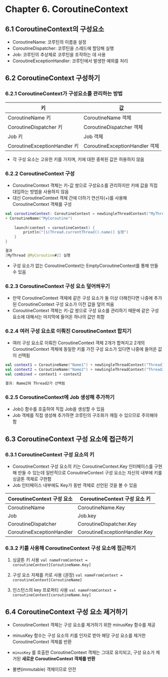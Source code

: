 # Chapter 6. CoroutineContext

## 6.1 CoroutineContext의 구성요소

- CoroutineName: 코루틴의 이름을 설정
- CoroutineDispatcher: 코루틴을 스레드에 할당해 실행
- Job: 코루틴의 추상체로 코루틴을 조작하는 데 사용
- CoroutineExceptionHandler: 코루틴에서 발생한 예외를 처리

## 6.2 CoroutineContext 구성하기

### 6.2.1 CoroutineContext가 구성요소를 관리하는 방법

| 키 | 값 |
| --- | --- |
| CoroutineName 키 | CoroutineName 객체 |
| CoroutineDispatcher 키 | CoroutineDispatcher 객체 |
| Job 키 | Job 객체 |
| CoroutineExceptionHandler 키 | CoroutineExceptionHandler 객체 |
- 각 구성 요소는 고유한 키를 가지며, 키에 대한 중복된 값은 허용하지 않음

### 6.2.2 CoroutineContext 구성

- CoroutineContext 객체는 키-값 쌍으로 구성요소를 관리하지만 키에 값을 직접 대입하는 방법을 사용하지 않음
- 대신 CoroutineContext 객체 간에 더하기 연산자(+)를 사용해 CoroutineContext 객체를 구성

```kotlin
val coroutineContext: CoroutineContext = newSingleThreadContext("MyThread") 
+ CoroutineName("MyCoroutine")
	
	launch(context = coroutineContext) {
		println("[$(Thread.currentThread().name)] 실행")
	}
}

결과
[MyThread @MyCoroutine#2] 실행
```

- 구성 요소가 없는 CoroutineContext는 EmptyCoroutineContext를 통해 만들 수 있음

### 6.2.3 CoroutineContext 구성 요소 덮어씌우기

- 만약 CoroutineContext 객체에 같은 구성 요소가 둘 이상 더해진다면 나중에 추가된 CoroutineContext 구성 요소가 이전 값을 덮어 씌움
- CoroutineContext 객체는 키-값 쌍으로 구성 요소를 관리하기 때문에 같은 구성 요소에 대해서는 마지막에 들어온 하나의 값만 취함

### 6.2.4 여러 구성 요소로 이뤄진 CoroutineContext 합치기

- 여러 구성 요소로 이뤄진 CoroutineContext 객체 2개가 합쳐지고 2개의 CoroutineContext 객체에 동일한 키를 가진 구성 요소가 있다면 나중에 들어온 값이 선택됨

```kotlin
val context1 = CoroutineName("Name1") + newSingleThreadContext("Thread1")
val context2 = CoroutineName("Name2") + newSingleThreadContext("Thread2")
val combined = context1 + context2

결과: Name2와 Thread2가 선택됨
```

### 6.2.5 CoroutineContext에 Job 생성해 추가하기

- Job() 함수를 호출하여 직접 Job을 생성할 수 있음
- Job 객체를 직접 생성해 추가하면 코루틴의 구조화가 깨질 수 있으므로 주의해야 함

## 6.3 CoroutineContext 구성 요소에 접근하기

### 6.3.1 CoroutineContext 구성 요소의 키

- CoroutineContext 구성 요소의 키는 CoroutineContext.Key 인터페이스를 구현해 만들 수 있는데 일반적으로 CoroutineContext 구성 요소는 자신의 내부에 키를 싱글톤 객체로 구현함
- Job 인터페이스 내부에도 Key가 동반 객체로 선언된 것을 볼 수 있음

| CoroutineContext 구성 요소 | CoroutineContext 구성 요소 키 |
| --- | --- |
| CoroutineName | CoroutineName.Key |
| Job | Job.key |
| CoroutineDispatcher | CoroutineDispatcher.Key |
| CoroutineExceptionHandler | CoroutineExceptionHandler.Key |

### 6.3.2 키를 사용해 CoroutineContext 구성 요소에 접근하기

1. 싱글톤 키 사용
`val nameFromContext = coroutineContext[CoroutineName.Key]`

2. 구성 요소 자체를 키로 사용 (권장)
`val nameFromContext = coroutineContext[CoroutineName]`

3. 인스턴스의 key 프로퍼티 사용
`val nameFromContext = coroutineContext[coroutineName.key]`

## 6.4 CoroutineContext 구성 요소 제거하기

- CoroutineContext 객체는 구성 요소를 제거하기 위한 minusKey 함수를 제공
- minusKey 함수는 구성 요소의 키를 인자로 받아 해당 구성 요소를 제거한 CoroutineContext 객체를 반환

- `minusKey` 를 호출한 CoroutineContext 객체는 그대로 유지되고, 구성 요소가 제거된 **새로운 CoroutineContext 객체를 반환**
- 불변(immutable) 객체이므로 안전
